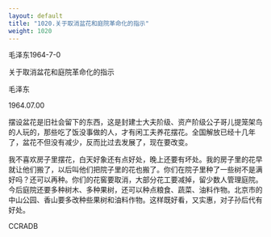 ```yaml
---
layout: default
title: "1020.关于取消盆花和庭院革命化的指示"
weight: 1020
---
```


毛泽东1964-7-0

关于取消盆花和庭院革命化的指示

毛泽东

1964.07.00

摆设盆花是旧社会留下的东西，这是封建士大夫阶级、资产阶级公子哥儿提笼架鸟的人玩的，那些吃了饭没事做的人，才有闲工夫养花摆花。全国解放已经十几年了，盆花不但没有减少，反而比过去发展了，现在要改变。

我不喜欢房子里摆花，白天好象还有点好处，晚上还要有坏处。我的房子里的花早就让他们搬了，以后叫他们把院子里的花也搬了。你们在院子里种了一些树不是满好吗？还可以再种。你们的花窖要取消，大部分花工要减掉，留少数人管理庭院。今后庭院还要多种树木、多种果树，还可以种点粮食、蔬菜、油料作物。北京市的中山公园、香山要多改种些果树和油料作物。这样既好看，又实惠，对子孙后代有好处。

CCRADB

